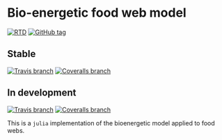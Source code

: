 # Bio-energetic food web model

[![RTD](https://img.shields.io/badge/Documentation-online-blue.svg?style=flat-square)](http://poisotlab.io/doc/BioEnergeticFoodWebs/)
[![GitHub tag](https://img.shields.io/github/tag/PoisotLab/BioEnergeticFoodWebs.jl.svg?style=flat-square)]()

## Stable

[![Travis branch](https://img.shields.io/travis/PoisotLab/BioEnergeticFoodWebs.jl/master.svg?style=flat-square)]()
[![Coveralls branch](https://img.shields.io/coveralls/PoisotLab/BioEnergeticFoodWebs.jl/master.svg?style=flat-square)]()

## In development

[![Travis branch](https://img.shields.io/travis/PoisotLab/BioEnergeticFoodWebs.jl/next.svg?style=flat-square)]()
[![Coveralls branch](https://img.shields.io/coveralls/PoisotLab/BioEnergeticFoodWebs.jl/next.svg?style=flat-square)]()

This is a `julia` implementation of the bioenergetic model applied to
food webs.

